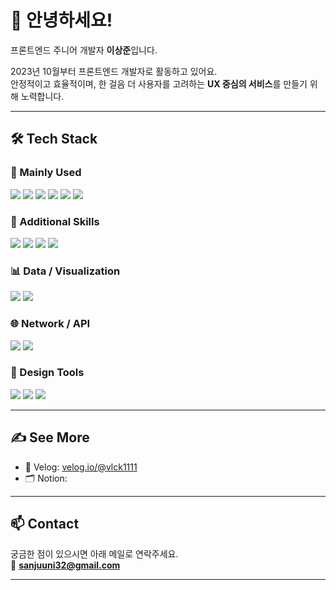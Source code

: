 # 👋 안녕하세요!  
프론트엔드 주니어 개발자 **이상준**입니다.

2023년 10월부터 프론트엔드 개발자로 활동하고 있어요.  
안정적이고 효율적이며, 한 걸음 더 사용자를 고려하는 **UX 중심의 서비스**를 만들기 위해 노력합니다.

---
## 🛠️ Tech Stack

### 🔷 Mainly Used
<p>
  <img src="https://img.shields.io/badge/React-61DAFB?style=flat&logo=react&logoColor=000000" />
  <img src="https://img.shields.io/badge/Next.js-000000?style=flat&logo=nextdotjs&logoColor=ffffff" />
  <img src="https://img.shields.io/badge/JavaScript-F7DF1E?style=flat&logo=javascript&logoColor=000000" />
  <img src="https://img.shields.io/badge/TypeScript-3178C6?style=flat&logo=typescript&logoColor=ffffff" />
  <img src="https://img.shields.io/badge/CSS3-1572B6?style=flat&logo=css3&logoColor=ffffff" />
  <img src="https://img.shields.io/badge/TailwindCSS-06B6D4?style=flat&logo=tailwindcss&logoColor=ffffff" />
</p>

### 🧩 Additional Skills
<p>
  <img src="https://img.shields.io/badge/Zustand-000000?style=flat&logo=react&logoColor=white" />
  <img src="https://img.shields.io/badge/Redux-764ABC?style=flat&logo=redux&logoColor=white" />
  <img src="https://img.shields.io/badge/Vite-646CFF?style=flat&logo=vite&logoColor=white" />
  <img src="https://img.shields.io/badge/Storybook-FF4785?style=flat&logo=storybook&logoColor=white" />
</p>

### 📊 Data / Visualization
<p>
  <img src="https://img.shields.io/badge/Chart.js-FF6384?style=flat&logo=chartdotjs&logoColor=white" />
  <img src="https://img.shields.io/badge/D3.js-F9A03C?style=flat&logo=d3dotjs&logoColor=white" />
</p>

### 🌐 Network / API
<p>
  <img src="https://img.shields.io/badge/Axios-5A29E4?style=flat&logo=axios&logoColor=white" />
  <img src="https://img.shields.io/badge/Fetch%20API-000000?style=flat&logo=javascript&logoColor=white" />
</p>

### 🎨 Design Tools
<p>
  <img src="https://img.shields.io/badge/Figma-F24E1E?style=flat&logo=figma&logoColor=white" />
  <img src="https://img.shields.io/badge/Photoshop-31A8FF?style=flat&logo=adobephotoshop&logoColor=white" />
  <img src="https://img.shields.io/badge/Illustrator-FF9A00?style=flat&logo=adobeillustrator&logoColor=white" />
</p>

---

## ✍️ See More

- 📒 Velog: [velog.io/@vlck1111](https://velog.io/@vlck1111)
- 🗂️ Notion: 

---

## 📫 Contact

궁금한 점이 있으시면 아래 메일로 연락주세요.  
📧 **sanjuuni32@gmail.com**

---
